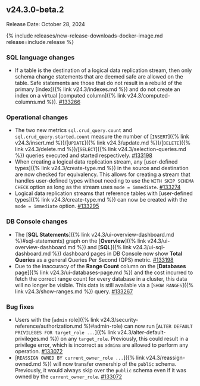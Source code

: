 ## v24.3.0-beta.2

Release Date: October 28, 2024

{% include releases/new-release-downloads-docker-image.md release=include.release %}

<h3 id="v24-3-0-beta-2-sql-language-changes">SQL language changes</h3>

- If a table is the destination of a logical data replication stream, then only schema change statements that are deemed safe are allowed on the table. Safe statements are those that do not result in a rebuild of the primary [index]({% link v24.3/indexes.md %}) and do not create an index on a virtual [computed column]({% link v24.3/computed-columns.md %}). [#133266][#133266]

<h3 id="v24-3-0-beta-2-operational-changes">Operational changes</h3>

- The two new metrics `sql.crud_query.count` and `sql.crud_query.started.count` measure the number of [`INSERT`]({% link v24.3/insert.md %})/[`UPDATE`]({% link v24.3/update.md %})/[`DELETE`]({% link v24.3/delete.md %})/[`SELECT`]({% link v24.3/selection-queries.md %}) queries executed and started respectively. [#133198][#133198]
- When creating a logical data replication stream, any [user-defined types]({% link v24.3/create-type.md %}) in the source and destination are now checked for equivalency. This allows for creating a stream that handles user-defined types without needing to use the `WITH SKIP SCHEMA CHECK` option as long as the stream uses `mode = immediate`. [#133274][#133274]
- Logical data replication streams that reference tables with [user-defined types]({% link v24.3/create-type.md %}) can now be created with the `mode = immediate` option. [#133295][#133295]

<h3 id="v24-3-0-beta-2-db-console-changes">DB Console changes</h3>

- The [**SQL Statements**]({% link v24.3/ui-overview-dashboard.md %}#sql-statements) graph on the [**Overview**]({% link v24.3/ui-overview-dashboard.md %}) and [**SQL**]({% link v24.3/ui-sql-dashboard.md %}) dashboard pages in DB Console now show **Total Queries** as a general Queries Per Second (QPS) metric. [#133198][#133198]
- Due to the inaccuracy of the **Range Count** column on the [**Databases** page]({% link v24.3/ui-databases-page.md %}) and the cost incurred to fetch the correct range count for every database in a cluster, this data will no longer be visible. This data is still available via a [`SHOW RANGES`]({% link v24.3/show-ranges.md %}) query. [#133267][#133267]

<h3 id="v24-3-0-beta-2-bug-fixes">Bug fixes</h3>

- Users with the [`admin` role]({% link v24.3/security-reference/authorization.md %}#admin-role) can now run [`ALTER DEFAULT PRIVILEGES FOR target_role ...`]({% link v24.3/alter-default-privileges.md %}) on any `target_role`. Previously, this could result in a privilege error, which is incorrect as `admin`s are allowed to perform any operation. [#133072][#133072]
- [`REASSIGN OWNED BY current_owner_role ...`]({% link v24.3/reassign-owned.md %}) will now transfer ownership of the `public` schema. Previously, it would always skip over the `public` schema even if it was owned by the `current_owner_role`. [#133072][#133072]


[#133072]: https://github.com/cockroachdb/cockroach/pull/133072
[#133198]: https://github.com/cockroachdb/cockroach/pull/133198
[#133266]: https://github.com/cockroachdb/cockroach/pull/133266
[#133267]: https://github.com/cockroachdb/cockroach/pull/133267
[#133274]: https://github.com/cockroachdb/cockroach/pull/133274
[#133295]: https://github.com/cockroachdb/cockroach/pull/133295
